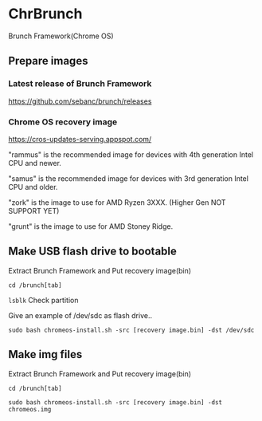 # ChrBrunch
Brunch Framework(Chrome OS)

## Prepare images
### Latest release of Brunch Framework
https://github.com/sebanc/brunch/releases  

### Chrome OS recovery image
https://cros-updates-serving.appspot.com/

"rammus" is the recommended image for devices with 4th generation Intel CPU and newer.

"samus" is the recommended image for devices with 3rd generation Intel CPU and older.

"zork" is the image to use for AMD Ryzen 3XXX. (Higher Gen NOT SUPPORT YET)

"grunt" is the image to use for AMD Stoney Ridge.

## Make USB flash drive to bootable
Extract Brunch Framework and Put recovery image(bin)

`cd /brunch[tab]`   

`lsblk` Check partition

Give an example of /dev/sdc as flash drive..

`sudo bash chromeos-install.sh -src [recovery image.bin] -dst /dev/sdc`   

## Make img files
Extract Brunch Framework and Put recovery image(bin)

`cd /brunch[tab]`   

`sudo bash chromeos-install.sh -src [recovery image.bin] -dst chromeos.img`   
